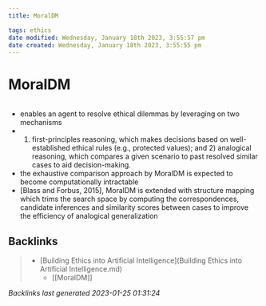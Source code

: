 ```yaml
---
title: MoralDM

tags: ethics 
date modified: Wednesday, January 18th 2023, 3:55:57 pm
date created: Wednesday, January 18th 2023, 3:55:55 pm
---
```


# MoralDM
```toc
```

- enables an agent to resolve ethical dilemmas by leveraging on two mechanisms
- 1) first-principles reasoning, which makes decisions based on well-established ethical rules (e.g., protected values); and 2) analogical reasoning, which compares a given scenario to past resolved similar cases to aid decision-making.
- the exhaustive comparison approach by MoralDM is expected to become computationally intractable
- [Blass and Forbus, 2015], MoralDM is extended with structure mapping which trims the search space by computing the correspondences, candidate inferences and similarity scores between cases to improve the efficiency of analogical generalization

## Backlinks

> - [Building Ethics into Artificial Intelligence](Building Ethics into Artificial Intelligence.md)
>   - [[MoralDM]]

_Backlinks last generated 2023-01-25 01:31:24_

